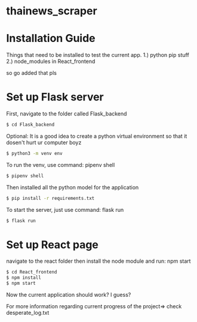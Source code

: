 # thainews_scraper

# Installation Guide

Things that need to be installed to test the current app.
1.) python pip stuff
2.) node_modules in React_frontend

so go added that pls

# Set up Flask server

First, navigate to the folder called Flask_backend

```sh
$ cd Flask_backend
```

Optional: It is a good idea to create a python virtual environment so that it dosen't hurt ur computer boyz

```sh
$ python3 -m venv env
```

To run the venv, use command: pipenv shell

```sh
$ pipenv shell
```

Then installed all the python model for the application

```sh
$ pip install -r requirements.txt
```

To start the server, just use command: flask run

```sh
$ flask run
```

# Set up React page

navigate to the react folder then install the node module and run: npm start

```sh
$ cd React_frontend
$ npm install
$ npm start
```

Now the current application should work? I guess?

For more information regarding current progress of the project=> check desperate_log.txt
